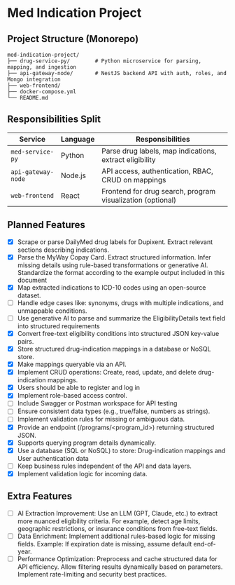 # Med Indication Project

## Project Structure (Monorepo)

```
med-indication-project/
├── drug-service-py/        # Python microservice for parsing, mapping, and ingestion
├── api-gateway-node/       # NestJS backend API with auth, roles, and Mongo integration
├── web-frontend/
├── docker-compose.yml 
└── README.md
```

## Responsibilities Split

| Service           | Language | Responsibilities                                        |
|------------------|----------|----------------------------------------------------------|
| `med-service-py` | Python   | Parse drug labels, map indications, extract eligibility  |
| `api-gateway-node` | Node.js | API access, authentication, RBAC, CRUD on mappings      |
| `web-frontend`     | React   | Frontend for drug search, program visualization (optional) |

## Planned Features
- [x] Scrape or parse DailyMed drug labels for Dupixent. Extract relevant sections describing indications.
- [x] Parse the MyWay Copay Card. Extract structured information. Infer missing details using rule-based transformations or generative AI. Standardize the format according to the example output included in this
document
- [x] Map extracted indications to ICD-10 codes using an open-source dataset.
- [ ] Handle edge cases like: synonyms, drugs with multiple indications, and unmappable conditions.
- [ ] Use generative AI to parse and summarize the EligibilityDetails text field into structured
requirements
- [x] Convert free-text eligibility conditions into structured JSON key-value pairs.
- [x] Store structured drug-indication mappings in a database or NoSQL store.
- [x] Make mappings queryable via an API.
- [x] Implement CRUD operations: Create, read, update, and delete drug-indication mappings.
- [x] Users should be able to register and log in
- [x] Implement role-based access control.
- [ ] Include Swagger or Postman workspace for API testing
- [ ] Ensure consistent data types (e.g., true/false, numbers as strings).
- [ ] Implement validation rules for missing or ambiguous data.
- [x] Provide an endpoint (/programs/<program_id>) returning structured JSON.
- [x] Supports querying program details dynamically.
- [x] Use a database (SQL or NoSQL) to store: Drug-indication mappings and User authentication data
- [ ] Keep business rules independent of the API and data layers.
- [x] Implement validation logic for incoming data.

##  Extra Features
- [ ] AI Extraction Improvement: Use an LLM (GPT, Claude, etc.) to extract more nuanced eligibility criteria. For example, detect age limits, geographic restrictions, or insurance conditions from free-text fields.
- [ ] Data Enrichment: Implement additional rules-based logic for missing fields. Example: If expiration date is missing, assume default end-of-year.
- [ ] Performance Optimization: Preprocess and cache structured data for API efficiency. Allow filtering results dynamically based on parameters. Implement rate-limiting and security best practices.
